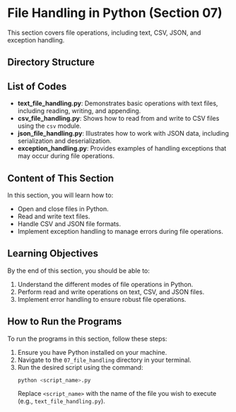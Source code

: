 # File Handling in Python (Section 07)

This section covers file operations, including text, CSV, JSON, and exception handling.

## Directory Structure 

## List of Codes
- **text_file_handling.py**: Demonstrates basic operations with text files, including reading, writing, and appending.
- **csv_file_handling.py**: Shows how to read from and write to CSV files using the `csv` module.
- **json_file_handling.py**: Illustrates how to work with JSON data, including serialization and deserialization.
- **exception_handling.py**: Provides examples of handling exceptions that may occur during file operations.

## Content of This Section
In this section, you will learn how to:
- Open and close files in Python.
- Read and write text files.
- Handle CSV and JSON file formats.
- Implement exception handling to manage errors during file operations.

## Learning Objectives
By the end of this section, you should be able to:
1. Understand the different modes of file operations in Python.
2. Perform read and write operations on text, CSV, and JSON files.
3. Implement error handling to ensure robust file operations.

## How to Run the Programs
To run the programs in this section, follow these steps:
1. Ensure you have Python installed on your machine.
2. Navigate to the `07_file_handling` directory in your terminal.
3. Run the desired script using the command:
   ```bash
   python <script_name>.py
   ```
   Replace `<script_name>` with the name of the file you wish to execute (e.g., `text_file_handling.py`). 